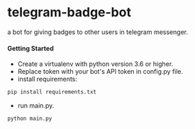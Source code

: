 # telegram-badge-bot

a bot for giving badges to other users in telegram messenger.

#### Getting Started
- Create a virtualenv with python version 3.6 or higher.
- Replace token with your bot's API token in config.py file.
- install requirements: 
```bash
pip install requirements.txt
```
- run main.py.
```bash
python main.py
```

